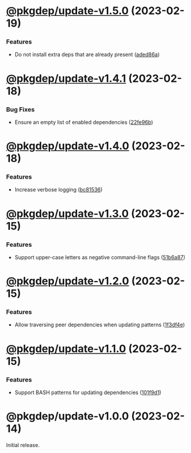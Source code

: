 # [@pkgdep/update-v1.5.0](https://github.com/prantlf/dep-dev/compare/@pkgdep/update-v1.4.1...@pkgdep/update-v1.5.0) (2023-02-19)


### Features

* Do not install extra deps that are already present ([aded86a](https://github.com/prantlf/dep-dev/commit/aded86a734ec5363cefb5bb667d3d6ff57d56f84))

# [@pkgdep/update-v1.4.1](https://github.com/prantlf/dep-dev/compare/@pkgdep/update-v1.4.0...@pkgdep/update-v1.4.1) (2023-02-18)


### Bug Fixes

* Ensure an empty list of enabled dependencies ([22fe96b](https://github.com/prantlf/dep-dev/commit/22fe96bdd20198bf0cd6a0e357ea3ecf03c82667))

# [@pkgdep/update-v1.4.0](https://github.com/prantlf/dep-dev/compare/@pkgdep/update-v1.3.0...@pkgdep/update-v1.4.0) (2023-02-18)


### Features

* Increase verbose logging ([bc81536](https://github.com/prantlf/dep-dev/commit/bc81536d70962f2d34432d524a9f7150819db2e6))

# [@pkgdep/update-v1.3.0](https://github.com/prantlf/dep-dev/compare/@pkgdep/update-v1.2.0...@pkgdep/update-v1.3.0) (2023-02-15)


### Features

* Support upper-case letters as negative command-line flags ([51b6a87](https://github.com/prantlf/dep-dev/commit/51b6a87b1940b0fc38de0a22a90558c2ed858c66))

# [@pkgdep/update-v1.2.0](https://github.com/prantlf/dep-dev/compare/@pkgdep/update-v1.1.0...@pkgdep/update-v1.2.0) (2023-02-15)


### Features

* Allow traversing peer dependencies when updating patterns ([1f3df4e](https://github.com/prantlf/dep-dev/commit/1f3df4e3b5e93804efa33dabf7525c80a22a9316))

# [@pkgdep/update-v1.1.0](https://github.com/prantlf/dep-dev/compare/@pkgdep/update-v1.0.0...@pkgdep/update-v1.1.0) (2023-02-15)


### Features

* Support BASH patterns for updating dependencies ([101f9d1](https://github.com/prantlf/dep-dev/commit/101f9d1a321a4764c10665fa3e36b85fdeca4041))

# @pkgdep/update-v1.0.0 (2023-02-14)

Initial release.
